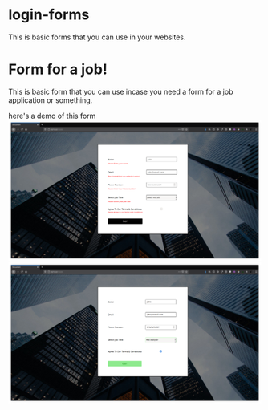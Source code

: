 # login-forms
This is basic  forms that you can use in your websites. 


# Form for a job!

This is basic form that you can use incase you need a form for a job application or something. 

here's a demo of this form 
![screenshot](https://github.com/d4az/login-forms/blob/main/demo/form%20for%20a%20job/formdemoone.png)
![screenshot](https://github.com/d4az/login-forms/blob/main/demo/form%20for%20a%20job/demo3.png)


